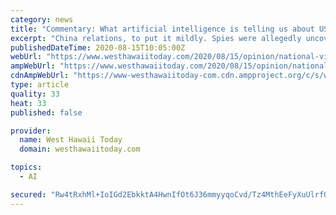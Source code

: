 ```yaml
---
category: news
title: "Commentary: What artificial intelligence is telling us about US-China relations"
excerpt: "China relations, to put it mildly. Spies were allegedly uncovered, consulates were closed after some resistance, TikTok and WeChat are being banned in the United States and China’s fighter jets flew over the Taiwan Strait when Health and Human Services Secretary Alex Azar made the highest-profile visit by a U."
publishedDateTime: 2020-08-15T10:05:00Z
webUrl: "https://www.westhawaiitoday.com/2020/08/15/opinion/national-views/commentary-what-artificial-intelligence-is-telling-us-about-us-china-relations/"
ampWebUrl: "https://www.westhawaiitoday.com/2020/08/15/opinion/national-views/commentary-what-artificial-intelligence-is-telling-us-about-us-china-relations/amp/"
cdnAmpWebUrl: "https://www-westhawaiitoday-com.cdn.ampproject.org/c/s/www.westhawaiitoday.com/2020/08/15/opinion/national-views/commentary-what-artificial-intelligence-is-telling-us-about-us-china-relations/amp/"
type: article
quality: 33
heat: 33
published: false

provider:
  name: West Hawaii Today
  domain: westhawaiitoday.com

topics:
  - AI

secured: "Rw4tRxhMl+IoIGd2EbkktA4HwnIfOt6J36mmyyqoCvd/Tz4MthEeFyXuUlrfQeSTzkiylafUhBrMRxybMzc9fePK4mBL27mDg9CxbmKFkVI+x0n8wj7MGs0CQlkyay1GUdtoX0NGdt35KpHWaiZiObJ47K+seunHZkImKAHU92vZXA3A+4/zVHtc9U9Hs8OmIONmTXAP1vMODsmtVI8NKmLiT5qmQneEbWjSynQ8XnG/IeAAcWkBjHH0jnx/M1m6Lnuk5w0k7VTnEh0XhZJjQV3/eIUr9gQnqi4uXpcJmebP4FdGNJPQVOW/WPPRq0wguuQ47JN/bUHDORy9qWCSUA==;Zua435HRKOQg0jqyN9IAAg=="
---
```


